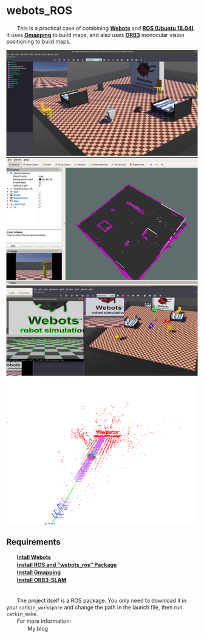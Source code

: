# webots_ROS
　　This is a practical case of combining [**Webots**](https://cyberbotics.com/) and [**ROS (Ubuntu 18.04)**](http://wiki.ros.org/melodic/Installation/Ubuntu). It uses [**Gmapping**](http://wiki.ros.org/gmapping) to build maps, and also uses [**ORB3**](https://github.com/UZ-SLAMLab/ORB_SLAM3) monocular vision positioning to build maps.  
  
   
![](te/img/1.png)  
![](te/img/2.png)  
![](te/img/3.png)  
![](te/img/4.png)  
  
  
  ## Requirements  
　　[**Intall Webots**](https://cyberbotics.com/)  
　　[**Install ROS and "webots_ros" Package**](https://cyberbotics.com/doc/guide/tutorial-8-using-ros)  
　　[**Install Gmapping**](http://wiki.ros.org/gmapping)  
　　[**Install ORB3-SLAM**](https://github.com/UZ-SLAMLab/ORB_SLAM3)  
  　　     
         
　　The project itself is a ROS package. You only need to download it in your `catkin_workspace` and change the path in the launch file, then run `catkin_make`.  
　　For more information:   
　　　　My blog  
    
    
  　　
            
  
  
  
  
  
